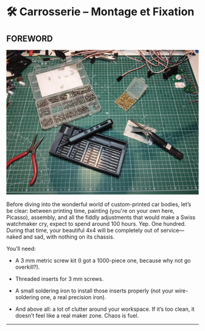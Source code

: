 # 🛠️ Carrosserie – Montage et Fixation

## FOREWORD

![Tools](./images/tools.png)

Before diving into the wonderful world of custom-printed car bodies, let’s be clear: between printing time, painting (you're on your own here, Picasso), assembly, and all the fiddly adjustments that would make a Swiss watchmaker cry, expect to spend around 100 hours. Yep. One hundred. During that time, your beautiful 4x4 will be completely out of service—naked and sad, with nothing on its chassis.

You’ll need:
- A 3 mm metric screw kit (I got a 1000-piece one, because why not go overkill?).

- Threaded inserts for 3 mm screws.

- A small soldering iron to install those inserts properly (not your wire-soldering one, a real precision iron).

- And above all: a lot of clutter around your workspace. If it’s too clean, it doesn’t feel like a real maker zone. Chaos is fuel.

---